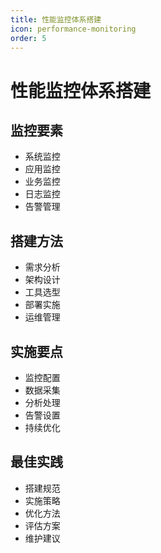 ```yaml
---
title: 性能监控体系搭建
icon: performance-monitoring
order: 5
---
```


# 性能监控体系搭建

## 监控要素
- 系统监控
- 应用监控
- 业务监控
- 日志监控
- 告警管理

## 搭建方法
- 需求分析
- 架构设计
- 工具选型
- 部署实施
- 运维管理

## 实施要点
- 监控配置
- 数据采集
- 分析处理
- 告警设置
- 持续优化

## 最佳实践
- 搭建规范
- 实施策略
- 优化方法
- 评估方案
- 维护建议
